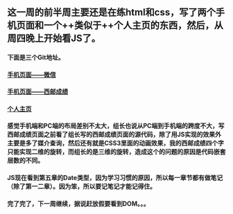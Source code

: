 
##  这一周的前半周主要还是在练html和css，写了两个手机页面和一个++类似于++个人主页的东西，然后，从周四晚上开始看JS了。

#### 下面是三个Git地址。

#### [手机页面——微信](https://github.com/theonezyy/Weixin)

#### [手机页面——西邮成绩](https://github.com/theonezyy/XiYou-Score)

#### [个人主页](https://github.com/theonezyy/Personal-Homepage)

#### 感觉手机端和PC端的布局差别不太大，组长也说从PC端到手机端的跨度不大，写西邮成绩页面之前看了组长写的西邮成绩页面的源代码，除了用JS实现的效果外主要是多了媒介查询，然后还有就是CSS3里面的动画效果，我的西邮成绩四个字只能实现二维的旋转，而组长的是三维的旋转，造成这个的问题的原因是代码嵌套层数的不同。

#### JS现在看到第五章的Date类型，因为学习习惯的原因，所以每一章节都有做笔记（除了第一二章）。因为笨，所以要记笔记才能记得住。

#### 完了完了，下一周继续，据说赶放假要看到DOM。。。